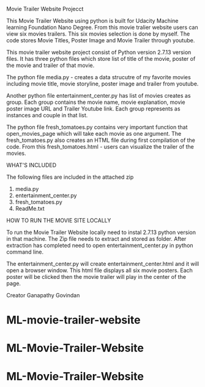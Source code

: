 Movie Trailer Website Projecct

This Movie Trailer Website using python is built for Udacity Machine learning Foundation Nano Degree. From this movie tralier website users can view six movies trailers. This six movies selection is done by myself. The code stores Movie Titles, Poster Image and Movie Trailer through youtube. 

This movie trailer website project consist of Python version 2.7.13 version files. It has three python files which store list of title of the movie, poster of the movie and trailer of that movie. 

The python file media.py - creates a data strucutre of my favorite movies including movie title, movie storyline, poster image and trailer from youtube.

Another python file entertainment_center.py has list of movies creates as group. Each group contains the movie name, movie explanation, movie poster image URL and Trailer Youtube link. 
Each group represents as instances and couple in that list.

The python file fresh_tomatoes.py contains very important function that open_movies_page which will take each movie as one argument. The fresh_tomatoes.py also creates an HTML file during first compilation of the code. From this fresh_tomatoes.html - users can visualize the trailer of the movies. 

WHAT'S INCLUDED

The following files are included in the attached zip

1. media.py
2. entertainment_center.py
3. fresh_tomatoes.py
4. ReadMe.txt

HOW TO RUN THE MOVIE SITE LOCALLY

To run the Movie Trailer Website locally need to instal 2.7.13 python version in that machine. The Zip file needs to extract and stored as folder. After extraction has completed need to open entertainment_center.py in python command line. 

The entertainment_center.py will create entertainment_center.html and it will open a browser window. This html file displays all six movie posters. Each poster will be clicked then the movie trailer will play in the center of the page. 


Creator
Ganapathy Govindan

# ML-movie-trailer-website
# ML-Movie-Trailer-Website
# ML-Movie-Trailer-Website
